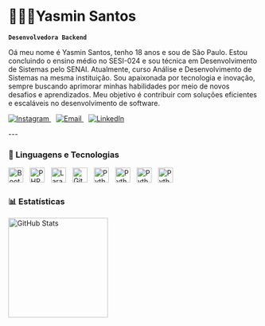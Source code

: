 # 👩🏻‍💻Yasmin Santos

**`Desenvolvedora Backend`**

Oá meu nome é Yasmin Santos, tenho 18 anos e sou de São Paulo. Estou concluindo o ensino médio no SESI-024 e sou técnica em Desenvolvimento de Sistemas pelo SENAI. Atualmente, curso Análise e Desenvolvimento de Sistemas na mesma instituição. Sou apaixonada por tecnologia e inovação, sempre buscando aprimorar minhas habilidades por meio de novos desafios e aprendizados. Meu objetivo é contribuir com soluções eficientes e escaláveis no desenvolvimento de software.

<p align="left">
    <a href="https://www.instagram.com/santoos_yaasz/?igsh=OGl0eDZ0Mm1uaWpl#">
        <img 
            alt="Instagram" 
            title="Entre em contato comigo" 
            src="https://img.shields.io/badge/Instagram-%23E4405F?style=for-the-badge&logo=Instagram&logoColor=white" />
    </a>
    <span style="margin-left: 10px;"></span>
    <a href="mailto:yasmin.santano8@gmail.com">
        <img 
            alt="Email" 
            title="Entre em contato comigo" 
            src="https://img.shields.io/badge/Email-%23D14836?style=for-the-badge&logo=gmail&logoColor=white" />
    </a>
    <span style="margin-left: 10px;"></span>
    <a href="https://www.linkedin.com/in/yasmin-santos-287147323">
        <img 
            alt="LinkedIn" 
            title="Entre em contato comigo" 
            src="https://img.shields.io/badge/LinkedIn-%230A66C2?style=for-the-badge&logo=LinkedIn&logoColor=white" />
    </a>
</p>
---

### 🤖 Linguagens e Tecnologias


<img 
    align="left" 
    alt="Bootstrap"
    title="Bootstrap" 
    width="30px" 
    style="padding-right: 10px;" 
    src="https://cdn.jsdelivr.net/gh/devicons/devicon@latest/icons/bootstrap/bootstrap-original.svg" 
/>

<img 
    align="left" 
    alt="PHP" 
    title="PHP"
    width="30px" 
    style="padding-right: 10px;" 
    src="https://cdn.jsdelivr.net/gh/devicons/devicon@latest/icons/php/php-original.svg" 
/>
<img 
    align="left" 
    alt="Laravel" 
    title="Laravel"
    width="30px" 
    style="padding-right: 10px;" 
    src="https://cdn.jsdelivr.net/gh/devicons/devicon@latest/icons/laravel/laravel-original.svg" 
/>

<img 
    align="left" 
    alt="Git" 
    title="Git"
    width="30px" 
    style="padding-right: 10px;" 
    src="https://cdn.jsdelivr.net/gh/devicons/devicon@latest/icons/git/git-original.svg" 
/>

<img 
    align="left" 
    alt="Python" 
    title="Python"
    width="30px" 
    style="padding-right: 10px;" 
    src="https://icongr.am/devicon/html5-original-wordmark.svg?size=100&color=ff2e2e"
/>


<img 
    align="left" 
    alt="Python" 
    title="Python"
    width="30px" 
    style="padding-right: 10px;" 
    src="https://icongr.am/devicon/javascript-original.svg?size=100&color=ff2e2e"
/>

<img 
    align="left" 
    alt="Python" 
    title="Python"
    width="30px" 
    style="padding-right: 10px;" 
    src="https://icongr.am/devicon/mysql-original-wordmark.svg?size=100&color=ff2e2e"
/>

<img 
    align="left" 
    alt="Python" 
    title="Python"
    width="30px" 
    style="padding-right: 10px;" 
    src="https://cdn.jsdelivr.net/gh/devicons/devicon@latest/icons/python/python-original.svg" 
/>

<br/>
<br/>

### 📊 Estatísticas

<p>
  <img 
    align="left" 
    alt="GitHub Stats" 
    height="200" 
    style="padding-right: 10px;" 
    src="https://github-readme-stats.vercel.app/api?username=Yasmin-Santoszx&show_icons=true&theme=radical&include_all_commits=true&locale=pt-br" 
  />





